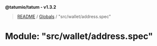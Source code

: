**@tatumio/tatum - v1.3.2**

> [README](../README.md) / [Globals](../globals.md) / "src/wallet/address.spec"

# Module: "src/wallet/address.spec"
